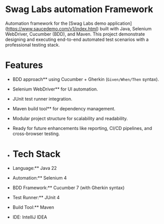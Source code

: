 # Swag Labs automation Framework

Automation framework for the [Swag Labs demo application] (https://www.saucedemo.com/v1/index.html) built with Java, Selenium WebDriver, Cucumber (BDD), and Maven.
This project demonstrate designing and executing end-to-end automated test scenarios with a professional testing stack.

# Features
- BDD approach** using Cucumber + Gherkin (`Given/When/Then` syntax).  
- Selenium WebDriver** for UI automation.  
- JUnit test runner integration.  
- Maven build tool** for dependency management.  
- Modular project structure for scalability and readability.  
- Ready for future enhancements like reporting, CI/CD pipelines, and cross-browser testing.

- # Tech Stack
- Language:** Java 22  
- Automation:** Selenium 4  
- BDD Framework:** Cucumber 7 (with Gherkin syntax)  
- Test Runner:** JUnit 4  
- Build Tool:** Maven  
- IDE: IntelliJ IDEA  

